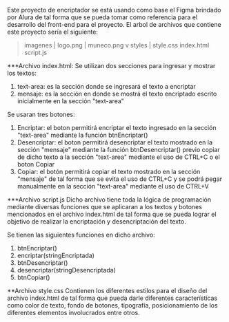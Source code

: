 

Este proyecto de encriptador se está usando como base el Figma brindado por Alura de tal forma que se pueda tomar como referencia para el desarrollo del front-end para el proyecto. El arbol de archivos que contiene este proyecto sería el siguiente:

>imagenes
| logo.png
| muneco.png
v styles
| style.css
index.html
script.js


***Archivo index.html:
Se utilizan dos secciones para ingresar y mostrar los textos:

1) text-area: es la sección donde se ingresará el texto a encriptar
2) mensaje: es la sección en donde se mostrá el texto encriptado escrito inicialmente en la sección "text-area"

Se usaran tres botones:

1) Encriptar: el boton permitirá encriptar el texto ingresado en la sección "text-area" mediante la función btnEncriptar()
2) Desencriptar: el boton permitirá desencriptar el texto mostrado en la sección "mensaje" mediante la función btnDesencriptar() previo copiar de dicho texto a la sección "text-area" mediante el uso de CTRL+C o el boton Copiar
3) Copiar: el botón permitirá copiar el texto mostrado en la sección "mensaje" de tal forma que se evita el uso de CTRL+C y se podrá pegar manualmente en la sección "text-area" mediante el uso de CTRL+V


***Archivo script.js
Dicho archivo tiene toda la lógica de programación mediante diversas funciones que se aplicaran a los textos y botones mencionados en el archivo index.html de tal forma que se pueda lograr el objetivo de realizar la encriptación y desencriptación del texto.

Se tienen las siguientes funciones en dicho archivo:

1) btnEncriptar()
2) encriptar(stringEncriptada)
3) btnDesencriptar()
4) desencriptar(stringDesencriptada)
5) btnCopiar()


**Archivo style.css
Contienen los diferentes estilos para el diseño del archivo index.html de tal forma que pueda darle diferentes características como color de texto, fondo de botones, tipografía, posicionamiento de los diferentes elementos involucrados entre otros.


